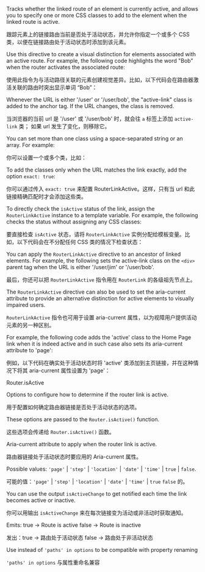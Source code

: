 Tracks whether the linked route of an element is currently active, and allows you
to specify one or more CSS classes to add to the element when the linked route
is active.

跟踪元素上的链接路由当前是否处于活动状态，并允许你指定一个或多个 CSS
类，以便在链接路由处于活动状态时添加到该元素。

Use this directive to create a visual distinction for elements associated with an active route.
For example, the following code highlights the word "Bob" when the router
activates the associated route:

使用此指令为与活动路径关联的元素创建视觉差异。比如，以下代码会在路由器激活关联的路由时突出显示单词
“Bob”：

Whenever the URL is either '/user' or '/user/bob', the "active-link" class is
added to the anchor tag. If the URL changes, the class is removed.

当浏览器的当前 url 是 '/user' 或 '/user/bob' 时，就会往 `a` 标签上添加 `active-link` 类；
如果 url 发生了变化，则移除它。

You can set more than one class using a space-separated string or an array.
For example:

你可以设置一个或多个类，比如：

To add the classes only when the URL matches the link exactly, add the option `exact: true`:

你可以通过传入 `exact: true` 来配置 RouterLinkActive。这样，只有当 url
和此链接精确匹配时才会添加这些类。

To directly check the `isActive` status of the link, assign the `RouterLinkActive`
instance to a template variable.
For example, the following checks the status without assigning any CSS classes:

要直接检查 `isActive` 状态，请将 `RouterLinkActive`
实例分配给模板变量。比如，以下代码会在不分配任何 CSS 类的情况下检查状态：

You can apply the `RouterLinkActive` directive to an ancestor of linked elements.
For example, the following sets the active-link class on the `<div>`  parent tag
when the URL is either '/user/jim' or '/user/bob'.

最后，你还可以把 `RouterLinkActive` 指令用在 `RouterLink` 的各级祖先节点上。

The `RouterLinkActive` directive can also be used to set the aria-current attribute
to provide an alternative distinction for active elements to visually impaired users.

`RouterLinkActive` 指令也可用于设置 aria-current 属性，以为视障用户提供活动元素的另一种区别。

For example, the following code adds the 'active' class to the Home Page link when it is
indeed active and in such case also sets its aria-current attribute to 'page':

例如，以下代码在确实处于活动状态时将 'active' 类添加到主页链接，并在这种情况下将其 aria-current
属性设置为 'page'：

Router.isActive



Options to configure how to determine if the router link is active.

用于配置如何确定路由器链接是否处于活动状态的选项。

These options are passed to the `Router.isActive()` function.

这些选项会传递给 `Router.isActive()` 函数。

Aria-current attribute to apply when the router link is active.

路由器链接处于活动状态时要应用的 Aria-current 属性。

Possible values: `'page'` \| `'step'` \| `'location'` \| `'date'` \| `'time'` \| `true` \|
`false`.

可能的值：`'page'` \| `'step'` \| `'location'` \| `'date'` \| `'time'` \| `true` `false` 的。

You can use the output `isActiveChange` to get notified each time the link becomes
active or inactive.

你可以用输出 `isActiveChange` 来在每次链接变为活动或非活动时获取通知。

Emits:
true  -> Route is active
false -> Route is inactive

发出：true -> 路由处于活动状态 false -> 路由处于非活动状态

Use instead of `'paths' in options` to be compatible with property renaming

`'paths' in options` 与属性重命名兼容